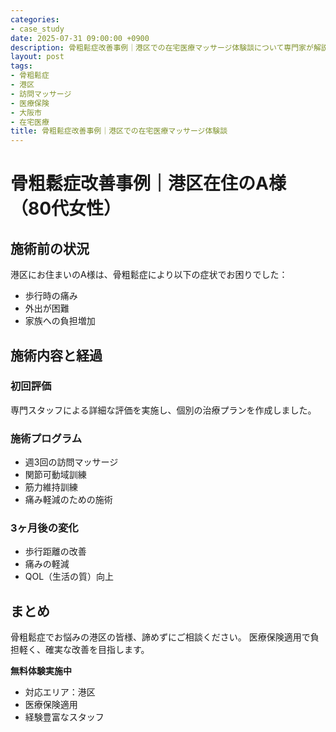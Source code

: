 ```yaml
---
categories:
- case_study
date: 2025-07-31 09:00:00 +0900
description: 骨粗鬆症改善事例｜港区での在宅医療マッサージ体験談について専門家が解説。骨粗鬆症でお困りの港区の方へ、医療保険適用の訪問マッサージで症状改善をサポートします。
layout: post
tags:
- 骨粗鬆症
- 港区
- 訪問マッサージ
- 医療保険
- 大阪市
- 在宅医療
title: 骨粗鬆症改善事例｜港区での在宅医療マッサージ体験談
---
```



# 骨粗鬆症改善事例｜港区在住のA様（80代女性）

## 施術前の状況
港区にお住まいのA様は、骨粗鬆症により以下の症状でお困りでした：

- 歩行時の痛み
- 外出が困難
- 家族への負担増加

## 施術内容と経過

### 初回評価
専門スタッフによる詳細な評価を実施し、個別の治療プランを作成しました。

### 施術プログラム
- 週3回の訪問マッサージ
- 関節可動域訓練
- 筋力維持訓練
- 痛み軽減のための施術

### 3ヶ月後の変化
- 歩行距離の改善
- 痛みの軽減
- QOL（生活の質）向上

## まとめ
骨粗鬆症でお悩みの港区の皆様、諦めずにご相談ください。
医療保険適用で負担軽く、確実な改善を目指します。

**無料体験実施中**
- 対応エリア：港区
- 医療保険適用
- 経験豊富なスタッフ
